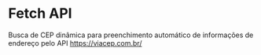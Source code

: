 # Fetch API
Busca de CEP dinâmica para preenchimento automático de informações de endereço pelo API https://viacep.com.br/
